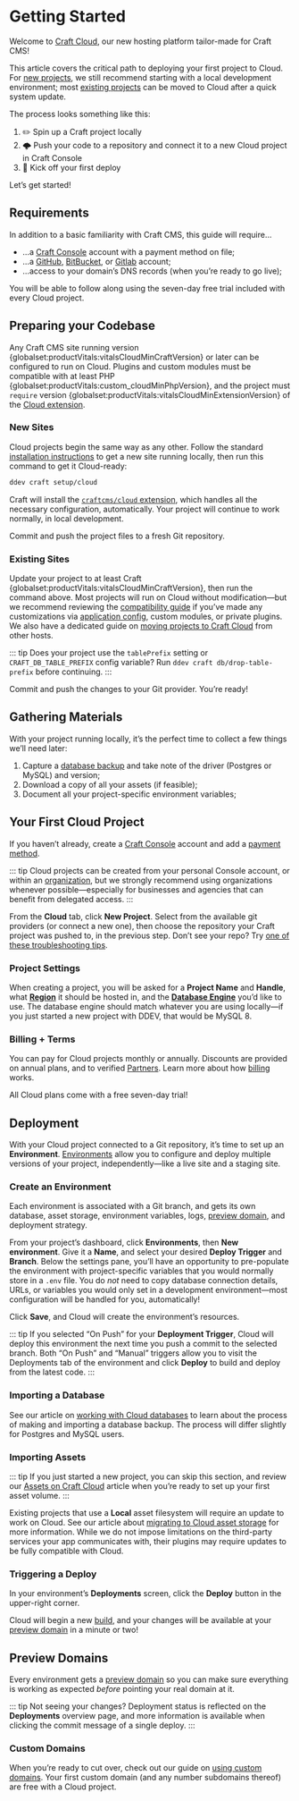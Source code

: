 # Getting Started

Welcome to [Craft Cloud](/cloud), our new hosting platform tailor-made for Craft CMS!

This article covers the critical path to deploying your first project to Cloud. For [new projects](#new-sites), we still recommend starting with a local development environment; most [existing projects](#existing-sites) can be moved to Cloud after a quick system update.

The process looks something like this:

1. ✏️ Spin up a Craft project locally
2. 🌩️ Push your code to a repository and connect it to a new Cloud project in Craft Console
3. 🚀 Kick off your first deploy

Let’s get started!

## Requirements

In addition to a basic familiarity with Craft CMS, this guide will require…

- …a [Craft Console](https://console.craftcms.com) account with a payment method on file;
- …a [GitHub](https://github.com), [BitBucket](https://bitbucket.org), or [Gitlab](https://gitlab.com) account;
- …access to your domain’s DNS records (when you’re ready to go live);

You will be able to follow along using the seven-day free trial included with every Cloud project.

## Preparing your Codebase

Any Craft CMS site running version {globalset:productVitals:vitalsCloudMinCraftVersion} or later can be configured to run on Cloud. Plugins and custom modules must be compatible with at least PHP {globalset:productVitals:custom_cloudMinPhpVersion}, and the project must `require` version {globalset:productVitals:vitalsCloudMinExtensionVersion} of the [Cloud extension](extension.md).

### New Sites

Cloud projects begin the same way as any other. Follow the standard [installation instructions](/docs/5.x/install.html) to get a new site running locally, then run this command to get it Cloud-ready:

```bash
ddev craft setup/cloud
```

Craft will install the [`craftcms/cloud` extension](extension.md), which handles all the necessary configuration, automatically. Your project will continue to work normally, in local development.

Commit and push the project files to a fresh Git repository.

### Existing Sites

Update your project to at least Craft {globalset:productVitals:vitalsCloudMinCraftVersion}, then run the command above. Most projects will run on Cloud without modification—but we recommend reviewing the [compatibility guide](compatibility.md) if you’ve made any customizations via [application config](/docs/5.x/reference/config/app.html), custom modules, or private plugins. We also have a dedicated guide on [moving projects to Craft Cloud](projects.md) from other hosts.

::: tip
Does your project use the `tablePrefix` setting or `CRAFT_DB_TABLE_PREFIX` config variable? Run `ddev craft db/drop-table-prefix` before continuing.
:::

Commit and push the changes to your Git provider. You’re ready!

## Gathering Materials

With your project running locally, it’s the perfect time to collect a few things we’ll need later:

1. Capture a [database backup](databases.md) and take note of the driver (Postgres or MySQL) and version;
1. Download a copy of all your assets (if feasible);
1. Document all your project-specific environment variables;

## Your First Cloud Project

If you haven’t already, create a [Craft Console](kb:what-is-craft-console) account and add a [payment method](kb:craft-console-organizations#managing-payment-information).

::: tip
Cloud projects can be created from your personal Console account, or within an [organization](kb:craft-console-organizations), but we strongly recommend using organizations whenever possible—especially for businesses and agencies that can benefit from delegated access.
:::

From the **Cloud** tab, click **New Project**. Select from the available git providers (or connect a new one), then choose the repository your Craft project was pushed to, in the previous step. Don’t see your repo? Try [one of these troubleshooting tips](troubleshooting.md#repo-not-visible).

### Project Settings

When creating a project, you will be asked for a **Project Name** and **Handle**, what [**Region**](regions.md) it should be hosted in, and the [**Database Engine**](databases.md) you’d like to use. The database engine should match whatever you are using locally—if you just started a new project with DDEV, that would be MySQL 8.

### Billing + Terms

You can pay for Cloud projects monthly or annually. Discounts are provided on annual plans, and to verified [Partners](/become-a-partner). Learn more about how [billing](billing.md) works.

All Cloud plans come with a free seven-day trial!

## Deployment

With your Cloud project connected to a Git repository, it’s time to set up an **Environment**. [Environments](environments.md) allow you to configure and deploy multiple versions of your project, independently—like a live site and a staging site.

### Create an Environment

Each environment is associated with a Git branch, and gets its own database, asset storage, environment variables, logs, [preview domain](domains.md#preview-domains), and deployment strategy.

From your project’s dashboard, click **Environments**, then **New environment**. Give it a **Name**, and select your desired **Deploy Trigger** and **Branch**. Below the settings pane, you’ll have an opportunity to pre-populate the environment with project-specific variables that you would normally store in a `.env` file. You do _not_ need to copy database connection details, URLs, or variables you would only set in a development environment—most configuration will be handled for you, automatically!

Click **Save**, and Cloud will create the environment’s resources.

::: tip
If you selected “On Push” for your **Deployment Trigger**, Cloud will deploy this environment the next time you push a commit to the selected branch. Both “On Push” and “Manual” triggers allow you to visit the Deployments tab of the environment and click **Deploy** to build and deploy from the latest code.
:::

### Importing a Database

See our article on [working with Cloud databases](databases.md) to learn about the process of making and importing a database backup. The process will differ slightly for Postgres and MySQL users.

### Importing Assets

::: tip
If you just started a new project, you can skip this section, and review our [Assets on Craft Cloud](assets.md) article when you’re ready to set up your first asset volume.
:::

Existing projects that use a **Local** asset filesystem will require an update to work on Cloud. See our article about [migrating to Cloud asset storage](assets.md#synchronizing-assets) for more information. While we do not impose limitations on the third-party services your app communicates with, their plugins may require updates to be fully compatible with Cloud.

### Triggering a Deploy

In your environment’s **Deployments** screen, click the **Deploy** button in the upper-right corner.

Cloud will begin a new [build](builds.md), and your changes will be available at your [preview domain](domains.md#preview-domains) in a minute or two!

## Preview Domains

Every environment gets a [preview domain](domains.md#preview-domains) so you can make sure everything is working as expected *before* pointing your real domain at it.

::: tip
Not seeing your changes? Deployment status is reflected on the **Deployments** overview page, and more information is available when clicking the commit message of a single deploy.
:::

### Custom Domains

When you’re ready to cut over, check out our guide on [using custom domains](domains.md). Your first custom domain (and any number subdomains thereof) are free with a Cloud project.
